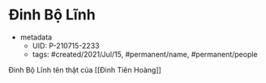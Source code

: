 # Đinh Bộ Lĩnh

- metadata
	- UID: P-210715-2233
	- tags: #created/2021/Jul/15, #permanent/name, #permanent/people 

Đinh Bộ Lĩnh tên thật của [[Đinh Tiên Hoàng]]